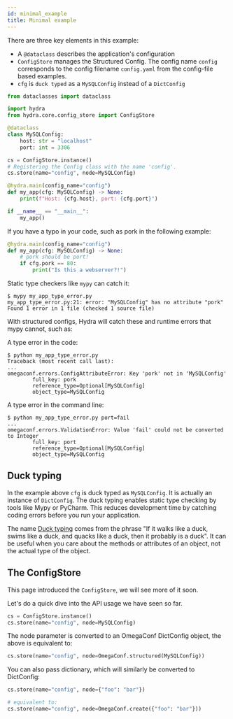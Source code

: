 ```yaml
---
id: minimal_example
title: Minimal example
---
```


There are three key elements in this example:
- A `@dataclass` describes the application's configuration
- `ConfigStore` manages the Structured Config. The config name `config` corresponds to the config filename `config.yaml` from the config-file based examples. 
- `cfg` is `duck typed` as a `MySQLConfig` instead of a `DictConfig` 


```python
from dataclasses import dataclass

import hydra
from hydra.core.config_store import ConfigStore

@dataclass
class MySQLConfig:
    host: str = "localhost"
    port: int = 3306

cs = ConfigStore.instance()
# Registering the Config class with the name 'config'. 
cs.store(name="config", node=MySQLConfig)

@hydra.main(config_name="config")
def my_app(cfg: MySQLConfig) -> None:
    print(f"Host: {cfg.host}, port: {cfg.port}")

if __name__ == "__main__":
    my_app()
```

If you have a typo in your code, such as pork in the following example:
```python
@hydra.main(config_name="config")
def my_app(cfg: MySQLConfig) -> None:
    # pork should be port!
    if cfg.pork == 80:
        print("Is this a webserver?!")
```

Static type checkers like `mypy` can catch it:
```
$ mypy my_app_type_error.py
my_app_type_error.py:21: error: "MySQLConfig" has no attribute "pork"
Found 1 error in 1 file (checked 1 source file)
```

With structured configs, Hydra will catch these and runtime errors that mypy cannot, such as:

A type error in the code:
```
$ python my_app_type_error.py
Traceback (most recent call last):
...
omegaconf.errors.ConfigAttributeError: Key 'pork' not in 'MySQLConfig'
        full_key: pork
        reference_type=Optional[MySQLConfig]
        object_type=MySQLConfig
```

A type error in the command line:
```
$ python my_app_type_error.py port=fail
... 
omegaconf.errors.ValidationError: Value 'fail' could not be converted to Integer
        full_key: port
        reference_type=Optional[MySQLConfig]
        object_type=MySQLConfig
```

## Duck typing

In the example above `cfg` is duck typed as `MySQLConfig`.
It is actually an instance of `DictConfig`. The duck typing enables static type checking by tools like Mypy or PyCharm.
This reduces development time by catching coding errors before you run your application.

The name [Duck typing](https://en.wikipedia.org/wiki/Duck_typing) comes from the phrase "If it walks like a duck, swims like a duck, and quacks like a duck, then it probably is a duck".
It can be useful when you care about the methods or attributes of an object, not the actual type of the object.

## The ConfigStore
This page introduced the `ConfigStore`, we will see more of it soon.

Let's do a quick dive into the API usage we have seen so far. 
```python
cs = ConfigStore.instance()
cs.store(name="config", node=MySQLConfig)
```
The node parameter is converted to an OmegaConf DictConfig object, the above is equivalent to:
```python
cs.store(name="config", node=OmegaConf.structured(MySQLConfig))
```

You can also pass dictionary, which will similarly be converted to DictConfig:
```python
cs.store(name="config", node={"foo": "bar"})

# equivalent to:
cs.store(name="config", node=OmegaConf.create({"foo": "bar"}))
```
